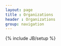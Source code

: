 ```yaml
---
layout: page
title : Organizations
header : Organizations
group: navigation
---
```

{% include JB/setup %}
